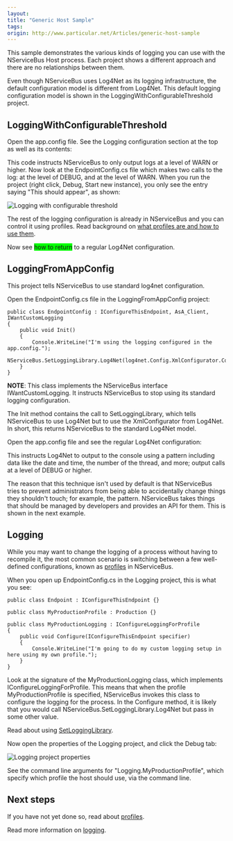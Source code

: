 ```yaml
---
layout:
title: "Generic Host Sample"
tags: 
origin: http://www.particular.net/Articles/generic-host-sample
---
```

This sample demonstrates the various kinds of logging you can use with the NServiceBus Host process. Each project shows a different approach and there are no relationships between them.

Even though NServiceBus uses Log4Net as its logging infrastructure, the default configuration model is different from Log4Net. This default logging configuration model is shown in the LoggingWithConfigurableThreshold project.

LoggingWithConfigurableThreshold
--------------------------------

Open the app.config file. See the Logging configuration section at the top as well as its contents:



This code instructs NServiceBus to only output logs at a level of WARN or higher. Now look at the EndpointConfig.cs file which makes two calls to the log: at the level of DEBUG, and at the level of WARN. When you run the project (right click, Debug, Start new instance), you only see the entry saying "This should appear", as shown:

![Logging with configurable threshold](https://particular.blob.core.windows.net/media/Default/images/LoggingWithConfigurableTreshold.png "Logging with configurable threshold")

The rest of the logging configuration is already in NServiceBus and you can control it using profiles. Read background on [what profiles are and how to use them](profiles-for-nservicebus-host).

Now see <span style="background-color:Lime;">how to return</span> to a regular Log4Net configuration.

LoggingFromAppConfig
--------------------

This project tells NServiceBus to use standard log4net configuration.

Open the EndpointConfig.cs file in the LoggingFromAppConfig project:

    public class EndpointConfig : IConfigureThisEndpoint, AsA_Client, IWantCustomLogging
    {
        public void Init()
        {
            Console.WriteLine("I'm using the logging configured in the app.config.");
            NServiceBus.SetLoggingLibrary.Log4Net(log4net.Config.XmlConfigurator.Configure);
        }
    }

**NOTE**: This class implements the NServiceBus interface IWantCustomLogging. It instructs NServiceBus to stop using its standard logging configuration.

The Init method contains the call to SetLoggingLibrary, which tells NServiceBus to use Log4Net but to use the XmlConfigurator from Log4Net. In short, this returns NServiceBus to the standard Log4Net model.

Open the app.config file and see the regular Log4Net configuration:














This instructs Log4Net to output to the console using a pattern including data like the date and time, the number of the thread, and more; output calls at a level of DEBUG or higher.

The reason that this technique isn't used by default is that NServiceBus tries to prevent administrators from being able to accidentally change things they shouldn't touch; for example, the pattern. NServiceBus takes things that should be managed by developers and provides an API for them. This is shown in the next example.

Logging
-------

While you may want to change the logging of a process without having to recompile it, the most common scenario is switching between a few well-defined configurations, known as
[profiles](http://support.nservicebus.com/customer/portal/articles/859283-profiles-for-nservicebus-host) in NServiceBus.

When you open up EndpointConfig.cs in the Logging project, this is what you see:

    public class Endpoint : IConfigureThisEndpoint {}

    public class MyProductionProfile : Production {}

    public class MyProductionLogging : IConfigureLoggingForProfile
    {
        public void Configure(IConfigureThisEndpoint specifier)
        {
            Console.WriteLine("I'm going to do my custom logging setup in here using my own profile.");
        }
    }

Look at the signature of the MyProductionLogging class, which implements IConfigureLoggingForProfile<myproductionprofile>. This means that when the profile MyProductionProfile is specified, NServiceBus invokes this class to configure the logging for the process. In the Configure method, it is likely that you would call NServiceBus.SetLoggingLibrary.Log4Net but pass in some other value.

Read about using [SetLoggingLibrary](logging-in-nservicebus).

Now open the properties of the Logging project, and click the Debug tab:

![Logging project properties](https://particular.blob.core.windows.net/media/Default/images/logging2.png "Logging project properties")

See the command line arguments for "Logging.MyProductionProfile", which specify which profile the host should use, via the command line.

Next steps
----------

If you have not yet done so, read about
[profiles](profiles-for-nservicebus-host).

Read more information on [logging](logging-in-nservicebus).

